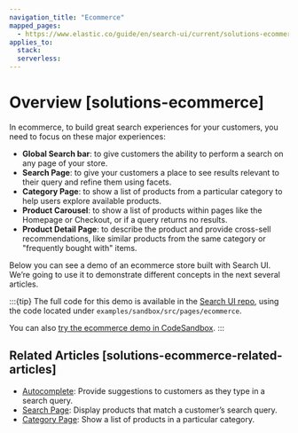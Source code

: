 ```yaml
---
navigation_title: "Ecommerce"
mapped_pages:
  - https://www.elastic.co/guide/en/search-ui/current/solutions-ecommerce.html
applies_to:
  stack:
  serverless:
---
```


# Overview [solutions-ecommerce]

In ecommerce, to build great search experiences for your customers, you need to focus on these major experiences:

- **Global Search bar**: to give customers the ability to perform a search on any page of your store.
- **Search Page**: to give your customers a place to see results relevant to their query and refine them using facets.
- **Category Page**: to show a list of products from a particular category to help users explore available products.
- **Product Carousel**: to show a list of products within pages like the Homepage or Checkout, or if a query returns no results.
- **Product Detail Page**: to describe the product and provide cross-sell recommendations, like similar products from the same category or "frequently bought with" items.

Below you can see a demo of an ecommerce store built with Search UI. We’re going to use it to demonstrate different concepts in the next several articles.

:::{tip}
The full code for this demo is available in the [Search UI repo](https://github.com/elastic/search-ui/tree/main/examples/sandbox), using the code located under `examples/sandbox/src/pages/ecommerce`.

You can also [try the ecommerce demo in CodeSandbox](https://codesandbox.io/embed/github/elastic/search-ui/tree/main/examples/sandbox?autoresize=1&fontsize=12&initialpath=%2Fecommerce&module=%2Fsrc%2Fpages%2Fecommerce%2Findex.jsx).
:::

## Related Articles [solutions-ecommerce-related-articles]

- [Autocomplete](/reference/solutions-ecommerce-autocomplete.md): Provide suggestions to customers as they type in a search query.
- [Search Page](/reference/solutions-ecommerce-search-page.md): Display products that match a customer’s search query.
- [Category Page](/reference/solutions-ecommerce-category-page.md): Show a list of products in a particular category.
